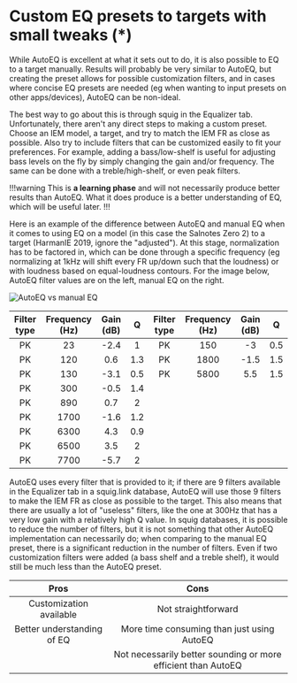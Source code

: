 # Custom EQ presets to targets with small tweaks (\*)
While AutoEQ is excellent at what it sets out to do, it is also possible to EQ to a target manually. Results will probably be very similar to AutoEQ, but creating the preset allows for possible customization filters, and in cases where concise EQ presets are needed (eg when wanting to input presets on other apps/devices), AutoEQ can be non-ideal.

The best way to go about this is through squig in the Equalizer tab. Unfortunately, there aren't any direct steps to making a custom preset. Choose an IEM model, a target, and try to match the IEM FR as close as possible. Also try to include filters that can be customized easily to fit your preferences. For example, adding a bass/low-shelf is useful for adjusting bass levels on the fly by simply changing the gain and/or frequency. The same can be done with a treble/high-shelf, or even peak filters.

!!!warning
This is **a learning phase** and will not necessarily produce better results than AutoEQ. What it does produce is a better understanding of EQ, which will be useful later.
!!!

Here is an example of the difference between AutoEQ and manual EQ when it comes to using EQ on a model (in this case the Salnotes Zero 2) to a target (HarmanIE 2019, ignore the "adjusted"). At this stage, normalization has to be factored in, which can be done through a specific frequency (eg normalizing at 1kHz will shift every FR up/down such that the loudness) or with loudness based on equal-loudness contours. For the image below, AutoEQ filter values are on the left, manual EQ on the right. 
 
![AutoEQ vs manual EQ](https://i.postimg.cc/NMp0VHHW/Zero2.png)

Filter type | Frequency (Hz) | Gain (dB) | Q | Filter type | Frequency (Hz) | Gain (dB) | Q |
:-:|:-:|:-:|:-:|:-:|:-:|:-:|:-:|
 PK | 23 | -2.4 | 1 | PK | 150 | -3 | 0.5 | 
 PK | 120 | 0.6 | 1.3 | PK | 1800 | -1.5 | 1.5 | 
 PK | 130 | -3.1 | 0.5 | PK | 5800 | 5.5 | 1.5 |
 PK | 300 | -0.5 | 1.4 |  | |  | |
 PK | 890 | 0.7 | 2 |  |  |  |  | 
 PK | 1700 | -1.6 | 1.2 |  |  |  |  |
 PK | 6300 | 4.3 | 0.9 |  |  |  |  | 
 PK | 6500 |  3.5 | 2 |  |  |  | |
 PK | 7700 | -5.7 | 2 |  |  |  | |

AutoEQ uses every filter that is provided to it; if there are 9 filters available in the Equalizer tab in a squig.link database, AutoEQ will use those 9 filters to make the IEM FR as close as possible to the target. This also means that there are usually a lot of "useless" filters, like the one at 300Hz that has a very low gain with a relatively high Q value. In squig databases, it is possible to reduce the number of filters, but it is not something that other AutoEQ implementation can necessarily do; when comparing to the manual EQ preset, there is a significant reduction in the number of filters. Even if two customization filters were added (a bass shelf and a treble shelf), it would still be much less than the AutoEQ preset.



Pros | Cons | 
:-:|:-:|
Customization available | Not straightforward |
Better understanding of EQ | More time consuming than just using AutoEQ |
| | Not necessarily better sounding or more efficient than AutoEQ |
